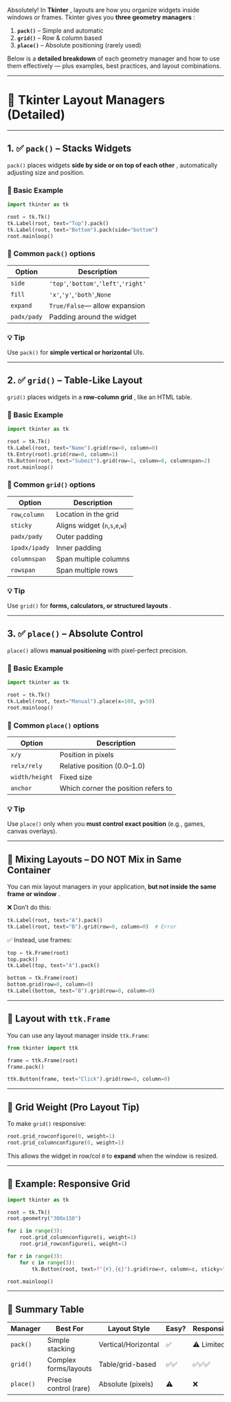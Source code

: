 Absolutely! In  **Tkinter** , layouts are how you organize widgets inside windows or frames. Tkinter gives you  **three geometry managers** :

1. **`pack()`** – Simple and automatic
2. **`grid()`** – Row & column based
3. **`place()`** – Absolute positioning (rarely used)

Below is a **detailed breakdown** of each geometry manager and how to use them effectively — plus examples, best practices, and layout combinations.

---

# 📐 Tkinter Layout Managers (Detailed)

---

## 1. ✅ `pack()` – Stacks Widgets

`pack()` places widgets  **side by side or on top of each other** , automatically adjusting size and position.

### 🔸 Basic Example

```python
import tkinter as tk

root = tk.Tk()
tk.Label(root, text="Top").pack()
tk.Label(root, text="Bottom").pack(side="bottom")
root.mainloop()
```

### 🧰 Common `pack()` options

| Option        | Description                                   |
| ------------- | --------------------------------------------- |
| `side`      | `'top'`,`'bottom'`,`'left'`,`'right'` |
| `fill`      | `'x'`,`'y'`,`'both'`,`None`           |
| `expand`    | `True/False`— allow expansion              |
| `padx/pady` | Padding around the widget                     |

### 💡 Tip

Use `pack()` for **simple vertical or horizontal** UIs.

---

## 2. ✅ `grid()` – Table-Like Layout

`grid()` places widgets in a  **row-column grid** , like an HTML table.

### 🔸 Basic Example

```python
import tkinter as tk

root = tk.Tk()
tk.Label(root, text="Name").grid(row=0, column=0)
tk.Entry(root).grid(row=0, column=1)
tk.Button(root, text="Submit").grid(row=1, column=0, columnspan=2)
root.mainloop()
```

### 🧰 Common `grid()` options

| Option             | Description                             |
| ------------------ | --------------------------------------- |
| `row`,`column` | Location in the grid                    |
| `sticky`         | Aligns widget (`n`,`s`,`e`,`w`) |
| `padx/pady`      | Outer padding                           |
| `ipadx/ipady`    | Inner padding                           |
| `columnspan`     | Span multiple columns                   |
| `rowspan`        | Span multiple rows                      |

### 💡 Tip

Use `grid()` for  **forms, calculators, or structured layouts** .

---

## 3. ✅ `place()` – Absolute Control

`place()` allows **manual positioning** with pixel-perfect precision.

### 🔸 Basic Example

```python
import tkinter as tk

root = tk.Tk()
tk.Label(root, text="Manual").place(x=100, y=50)
root.mainloop()
```

### 🧰 Common `place()` options

| Option           | Description                         |
| ---------------- | ----------------------------------- |
| `x/y`          | Position in pixels                  |
| `relx/rely`    | Relative position (0.0–1.0)        |
| `width/height` | Fixed size                          |
| `anchor`       | Which corner the position refers to |

### 💡 Tip

Use `place()` only when you **must control exact position** (e.g., games, canvas overlays).

---

## 🔀 Mixing Layouts – DO NOT Mix in Same Container

You can mix layout managers in your application,  **but not inside the same frame or window** .

❌ Don’t do this:

```python
tk.Label(root, text="A").pack()
tk.Label(root, text="B").grid(row=0, column=0)  # Error
```

✅ Instead, use frames:

```python
top = tk.Frame(root)
top.pack()
tk.Label(top, text="A").pack()

bottom = tk.Frame(root)
bottom.grid(row=0, column=0)
tk.Label(bottom, text="B").grid(row=0, column=0)
```

---

## 🧱 Layout with `ttk.Frame`

You can use any layout manager inside `ttk.Frame`:

```python
from tkinter import ttk

frame = ttk.Frame(root)
frame.pack()

ttk.Button(frame, text="Click").grid(row=0, column=0)
```

---

## 📐 Grid Weight (Pro Layout Tip)

To make `grid()` responsive:

```python
root.grid_rowconfigure(0, weight=1)
root.grid_columnconfigure(0, weight=1)
```

This allows the widget in row/col `0` to **expand** when the window is resized.

---

## 🧪 Example: Responsive Grid

```python
import tkinter as tk

root = tk.Tk()
root.geometry("300x150")

for i in range(3):
    root.grid_columnconfigure(i, weight=1)
    root.grid_rowconfigure(i, weight=1)

for r in range(3):
    for c in range(3):
        tk.Button(root, text=f"{r},{c}").grid(row=r, column=c, sticky="nsew")

root.mainloop()
```

---

## 🧼 Summary Table

| Manager     | Best For               | Layout Style        | Easy? | Responsive?  |
| ----------- | ---------------------- | ------------------- | ----- | ------------ |
| `pack()`  | Simple stacking        | Vertical/Horizontal | ✅    | ⚠️ Limited |
| `grid()`  | Complex forms/layouts  | Table/grid-based    | ✅✅  | ✅✅✅       |
| `place()` | Precise control (rare) | Absolute (pixels)   | ⚠️  | ❌           |
